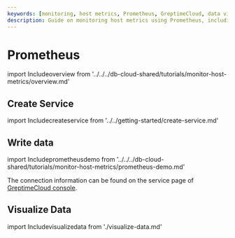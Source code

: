 ```yaml
---
keywords: [monitoring, host metrics, Prometheus, GreptimeCloud, data visualization]
description: Guide on monitoring host metrics using Prometheus, including creating a service, writing data, and visualizing data.
---
```


# Prometheus

import Includeoverview from '../../../db-cloud-shared/tutorials/monitor-host-metrics/overview.md' 

<Includeoverview/>

## Create Service

import Includecreateservice from '../../getting-started/create-service.md' 

<Includecreateservice/>

## Write data

import Includeprometheusdemo from '../../../db-cloud-shared/tutorials/monitor-host-metrics/prometheus-demo.md' 

<Includeprometheusdemo/>

The connection information can be found on the service page of [GreptimeCloud console](https://console.greptime.cloud/service).

## Visualize Data

import Includevisualizedata from './visualize-data.md' 

<Includevisualizedata/>
